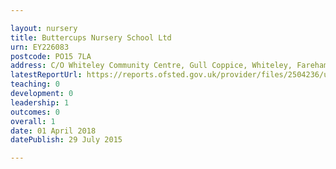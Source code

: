 ```yaml
---

layout: nursery
title: Buttercups Nursery School Ltd
urn: EY226083
postcode: PO15 7LA
address: C/O Whiteley Community Centre, Gull Coppice, Whiteley, Fareham, Hants, PO15 7LA
latestReportUrl: https://reports.ofsted.gov.uk/provider/files/2504236/urn/EY226083.pdf
teaching: 0
development: 0
leadership: 1
outcomes: 0
overall: 1
date: 01 April 2018 
datePublish: 29 July 2015

---
```

